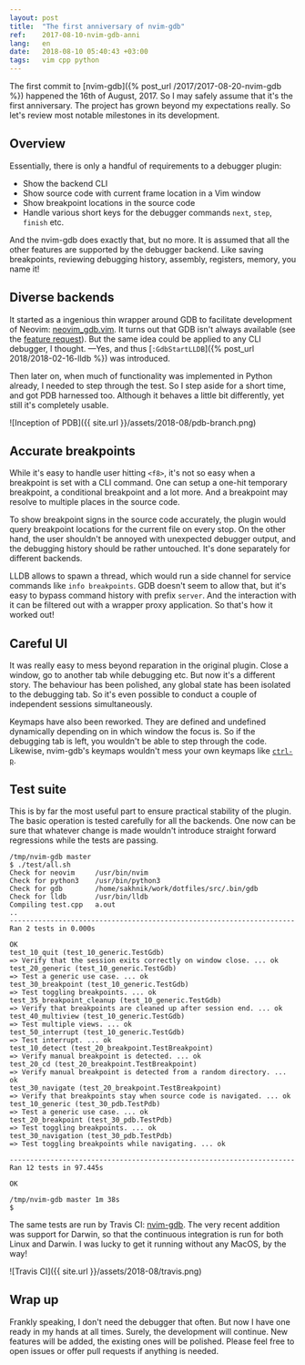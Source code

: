 ```yaml
---
layout: post
title:  "The first anniversary of nvim-gdb"
ref:    2017-08-10-nvim-gdb-anni
lang:   en
date:   2018-08-10 05:40:43 +03:00
tags:   vim cpp python
---
```


The first commit to [nvim-gdb]({% post_url /2017/2017-08-20-nvim-gdb %})
happened the 16th of August, 2017. So I may safely assume that it's the
first anniversary. The project has grown beyond my expectations really. So let's
review most notable milestones in its development.


Overview
--------

Essentially, there is only a handful of requirements to a debugger plugin:

* Show the backend CLI
* Show source code with current frame location in a Vim window
* Show breakpoint locations in the source code
* Handle various short keys for the debugger commands `next`, `step`, `finish`
  etc.

And the nvim-gdb does exactly that, but no more. It is assumed that all the
other features are supported by the debugger backend. Like saving breakpoints,
reviewing debugging history, assembly, registers, memory, you name it!


Diverse backends
----------------

It started as a ingenious thin wrapper around GDB to facilitate development of
Neovim: [neovim_gdb.vim](https://github.com/neovim/neovim/blob/master/contrib/gdb/neovim_gdb.vim).
 It turns out that GDB isn't always
available (see the [feature
request](https://github.com/sakhnik/nvim-gdb/issues/1#issue-296286720)).
But the same idea could be applied to any CLI debugger, I thought. —Yes, and thus
[`:GdbStartLLDB`]({% post_url 2018/2018-02-16-lldb %}) was introduced.

Then later on, when much of functionality was implemented in Python already, I
needed to step through the test. So I step aside for a short time, and got PDB
harnessed too. Although it behaves a little bit differently, yet still it's
completely usable.

![Inception of PDB]({{ site.url }}/assets/2018-08/pdb-branch.png)


Accurate breakpoints
--------------------

While it's easy to handle user hitting `<f8>`, it's not so easy when a
breakpoint is set with a CLI command. One can setup a one-hit temporary
breakpoint, a conditional breakpoint and a lot more. And a breakpoint may
resolve to multiple places in the source code.

To show breakpoint signs in the source code accurately, the plugin would query
breakpoint locations for the current file on every stop. On the other hand, the
user shouldn't be annoyed with unexpected debugger output, and the debugging
history should be rather untouched. It's done separately for different backends.

LLDB allows to spawn a thread, which would run a side channel for service
commands like `info breakpoints`.  GDB doesn't seem to allow that, but it's easy
to bypass command history with prefix `server`. And the interaction with it can
be filtered out with a wrapper proxy application. So that's how it worked out!


Careful UI
----------

It was really easy to mess beyond reparation in the original plugin. Close a
window, go to another tab while debugging etc. But now it's a different story.
The behaviour has been polished, any global state has been isolated to the
debugging tab. So it's even possible to conduct a couple of independent
sessions simultaneously.

Keymaps have also been reworked. They are defined and undefined dynamically
depending on in which window the focus is. So if the debugging tab is left, you
wouldn't be able to step through the code. Likewise, nvim-gdb's keymaps wouldn't
mess your own keymaps like [`ctrl-p`](https://github.com/ctrlpvim/ctrlp.vim).


Test suite
----------

This is by far the most useful part to ensure practical stability of the plugin.
The basic operation is tested carefully for all the backends. One now can be
sure that whatever change is made wouldn't introduce straight forward
regressions while the tests are passing.

```
/tmp/nvim-gdb master
$ ./test/all.sh
Check for neovim     /usr/bin/nvim
Check for python3    /usr/bin/python3
Check for gdb        /home/sakhnik/work/dotfiles/src/.bin/gdb
Check for lldb       /usr/bin/lldb
Compiling test.cpp   a.out
..
----------------------------------------------------------------------
Ran 2 tests in 0.000s

OK
test_10_quit (test_10_generic.TestGdb)
=> Verify that the session exits correctly on window close. ... ok
test_20_generic (test_10_generic.TestGdb)
=> Test a generic use case. ... ok
test_30_breakpoint (test_10_generic.TestGdb)
=> Test toggling breakpoints. ... ok
test_35_breakpoint_cleanup (test_10_generic.TestGdb)
=> Verify that breakpoints are cleaned up after session end. ... ok
test_40_multiview (test_10_generic.TestGdb)
=> Test multiple views. ... ok
test_50_interrupt (test_10_generic.TestGdb)
=> Test interrupt. ... ok
test_10_detect (test_20_breakpoint.TestBreakpoint)
=> Verify manual breakpoint is detected. ... ok
test_20_cd (test_20_breakpoint.TestBreakpoint)
=> Verify manual breakpoint is detected from a random directory. ... ok
test_30_navigate (test_20_breakpoint.TestBreakpoint)
=> Verify that breakpoints stay when source code is navigated. ... ok
test_10_generic (test_30_pdb.TestPdb)
=> Test a generic use case. ... ok
test_20_breakpoint (test_30_pdb.TestPdb)
=> Test toggling breakpoints. ... ok
test_30_navigation (test_30_pdb.TestPdb)
=> Test toggling breakpoints while navigating. ... ok

----------------------------------------------------------------------
Ran 12 tests in 97.445s

OK

/tmp/nvim-gdb master 1m 38s
$
```

The same tests are run by Travis CI:
[nvim-gdb](https://travis-ci.org/sakhnik/nvim-gdb).  The very recent addition
was support for Darwin, so that the continuous integration is run for both Linux
and Darwin. I was lucky to get it running without any MacOS, by the way!

![Travis CI]({{ site.url }}/assets/2018-08/travis.png)


Wrap up
-------

Frankly speaking, I don't need the debugger that often. But now I have one ready
in my hands at all times. Surely, the development will continue. New features
will be added, the existing ones will be polished. Please feel free to open
issues or offer pull requests if anything is needed.

<script src="https://asciinema.org/a/195787.js" id="asciicast-195787" async></script>
